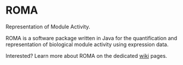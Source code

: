 # ROMA
Representation of Module Activity.

ROMA is a software package written in Java for the quantification and representation of biological module activity using expression data.

Interested? Learn more about ROMA on the dedicated [wiki](https://github.com/sysbio-curie/Roma/wiki) pages.
